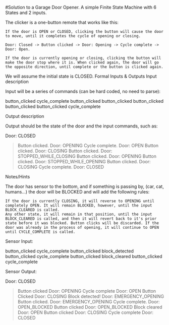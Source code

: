 #Solution to a Garage Door Opener. A simple Finite State Machine with 6 States and 2 inputs.

The clicker is a one-button remote that works like this:

    If the door is OPEN or CLOSED, clicking the button will cause the door to move, until it completes the cycle of opening or closing.

    Door: Closed -> Button clicked -> Door: Opening -> Cycle complete -> Door: Open.

    If the door is currently opening or closing, clicking the button will make the door stop where it is. When clicked again, the door will go the opposite direction, until complete or the button is clicked again.

We will assume the initial state is CLOSED.
Formal Inputs & Outputs
Input description

Input will be a series of commands (can be hard coded, no need to parse):

button_clicked
cycle_complete
button_clicked
button_clicked
button_clicked
button_clicked
button_clicked
cycle_complete

Output description

Output should be the state of the door and the input commands, such as:

Door: CLOSED
> Button clicked.
Door: OPENING
> Cycle complete.
Door: OPEN
> Button clicked.
Door: CLOSING
> Button clicked.
Door: STOPPED_WHILE_CLOSING
> Button clicked.
Door: OPENING
> Button clicked.
Door: STOPPED_WHILE_OPENING
> Button clicked.
Door: CLOSING
> Cycle complete.
Door: CLOSED

Notes/Hints

The door has sensor to the bottom, and if something is passing by, (car, cat, humans...) the door will be BLOCKED and will add the following rules:

    If the door is currently CLOSING, it will reverse to OPENING until completely OPEN. It will remain BLOCKED, however, until the input BLOCK_CLEARED is called.
    Any other state, it will remain in that position, until the input BLOCK_CLEARED is called, and then it will revert back to it's prior state before it was blocked. Button clicks will be discarded. If the door was already in the process of opening, it will continue to OPEN until CYCLE_COMPLETE is called.

Sensor Input:

button_clicked
cycle_complete
button_clicked
block_detected
button_clicked
cycle_complete
button_clicked
block_cleared
button_clicked
cycle_complete

Sensor Output:

Door: CLOSED
> Button clicked
Door: OPENING
> Cycle complete
Door: OPEN
> Button Clicked
Door: CLOSING
> Block detected!
Door: EMERGENCY_OPENING
> Button clicked.
Door: EMERGENCY_OPENING
> Cycle complete.
Door: OPEN_BLOCKED
> Button clicked
Door: OPEN_BLOCKED
> Block cleared
Door: OPEN
> Button clicked
Door: CLOSING
> Cycle complete
Door: CLOSED
